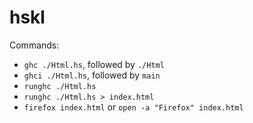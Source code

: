 # hskl

Commands:

- `ghc ./Html.hs`, followed by `./Html`
- `ghci ./Html.hs`, followed by `main`
- `runghc ./Html.hs`
- `runghc ./Html.hs > index.html`
- `firefox index.html` or `open -a "Firefox" index.html`
